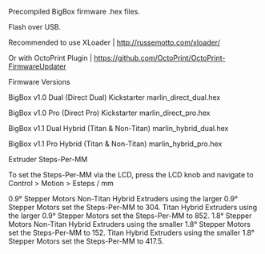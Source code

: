 Precompiled BigBox firmware .hex files.

Flash over USB. 

Recommended to use XLoader | http://russemotto.com/xloader/

Or with OctoPrint Plugin | https://github.com/OctoPrint/OctoPrint-FirmwareUpdater


Firmware Versions

BigBox v1.0 Dual (Direct Dual) Kickstarter
    marlin_direct_dual.hex

BigBox v1.0 Pro (Direct Pro) Kickstarter
  marlin_direct_pro.hex

BigBox v1.1 Dual Hybrid (Titan & Non-Titan)
  marlin_hybrid_dual.hex

BigBox v1.1 Pro Hybrid (Titan & Non-Titan)
  marlin_hybrid_pro.hex


Extruder Steps-Per-MM

To set the Steps-Per-MM via the LCD, press the LCD knob and navigate to Control > Motion > Esteps / mm

  0.9° Stepper Motors
    Non-Titan Hybrid Extruders using the larger 0.9° Stepper Motors set the Steps-Per-MM to 304.
    Titan Hybrid Extruders using the larger 0.9° Stepper Motors set the Steps-Per-MM to 852.
  1.8° Stepper Motors
    Non-Titan Hybrid Extruders using the smaller 1.8° Stepper Motors set the Steps-Per-MM to 152.
    Titan Hybrid Extruders using the smaller 1.8° Stepper Motors set the Steps-Per-MM to 417.5.
    

